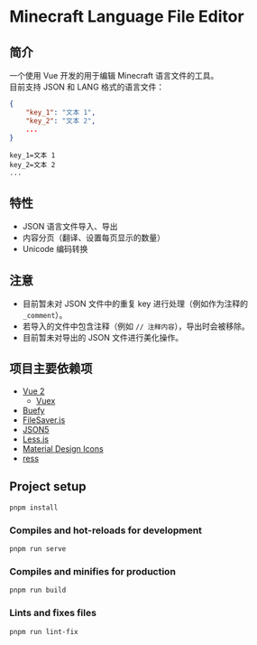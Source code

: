 # Minecraft Language File Editor

## 简介

一个使用 Vue 开发的用于编辑 Minecraft 语言文件的工具。  
目前支持 JSON 和 LANG 格式的语言文件：

```json
{
    "key_1": "文本 1",
    "key_2": "文本 2",
    ...
}
```

```text
key_1=文本 1
key_2=文本 2
...
```

## 特性

- JSON 语言文件导入、导出
- 内容分页（翻译、设置每页显示的数量）
- Unicode 编码转换

## 注意

- 目前暂未对 JSON 文件中的重复 key 进行处理（例如作为注释的 `_comment`）。
- 若导入的文件中包含注释（例如 `// 注释内容`），导出时会被移除。
- 目前暂未对导出的 JSON 文件进行美化操作。

## 项目主要依赖项

- [Vue 2](https://vuejs.org/)
  - [Vuex](https://vuex.vuejs.org/)
- [Buefy](https://buefy.org/)
- [FileSaver.js](https://www.npmjs.com/package/file-saver)
- [JSON5](https://json5.org/)
- [Less.js](https://lesscss.org/)
- [Material Design Icons](https://materialdesignicons.com/)
- [ress](https://www.npmjs.com/package/ress)

## Project setup

```
pnpm install
```

### Compiles and hot-reloads for development

```
pnpm run serve
```

### Compiles and minifies for production

```
pnpm run build
```

### Lints and fixes files

```
pnpm run lint-fix
```
